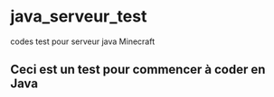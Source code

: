 # java_serveur_test
codes test pour serveur java Minecraft

## Ceci est un test pour commencer à coder en Java ##
